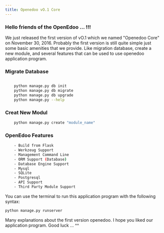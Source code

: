 ```yaml
---
title: Openedoo vO.1 Core
---
```


### Hello friends of the OpenEdoo ... !!!

We just released the first version of vO.1 which we named "Openedoo Core" on November 30, 2016. Probably the first version is still quite simple just some basic amenities that we provide. Like migration database, create a new module, and several features that can be used to use openedoo application program.

### Migrate Database
```sh

	python manage.py db init
	python manage.py db migrate
	python manage.py db upgrade
	python manage.py --help 
```
### Creat New Modul
```sh 
	python manage.py create "module_name" 
```

### OpenEdoo Features
```sh
	- Build from Flask
	- Werkzeug Support
	- Management Command Line
	- ORM Support (Database)
	- Database Engine Support
	- Mysql
	- SQLite
	- Postgresql
	- API Support
	- Third Party Module Support
```

You can use the terminal to run this application program with the following syntax:

```sh 
python manage.py runserver 
```

Many explanations about the first version openedoo. I hope you liked our application program. Good luck ... ^^